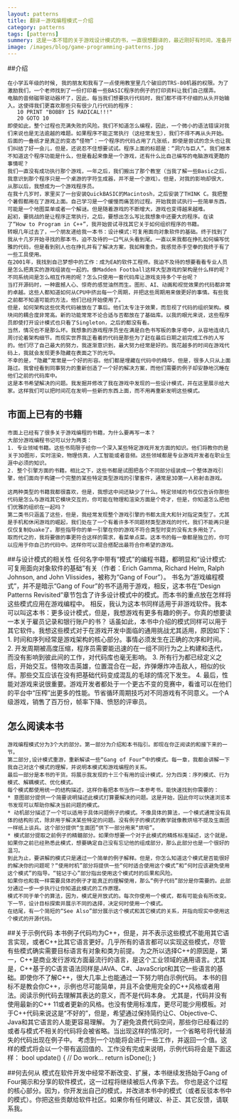 ```yaml
---
layout: patterns
title: 翻译－游戏编程模式－介绍
category: patterns
tags: [patterns]  
summery: 这是一本不错的关于游戏设计模式的书，一直很想翻译的，最近刚好有时间，准备开工！
image: /images/blog/game-programming-patterns.jpg
---
```


##介绍

    在小学五年级的时候, 我的朋友和我有了一点使用教室里几个破旧的TRS-80机器的权限。为了激励我们，一个老师找到了一份打印着一些BASIC程序的例子的打印资料让我们自己摆弄。
    电脑的音频磁带驱动器坏了，因此，每当我们想要执行代码时，我们都不得不仔细的从头开始输入。这使得我们更喜欢那些只有很少几行代码的程序：
       10 PRINT "BOBBY IS RADICAL!!!"
       20 GOTO 10
    即使如此，整个过程也充满失败的风险。我们不知道怎么编程，因此，一个微小的语法错误对我们来说也是无法逾越的难题。如果程序不能正常执行（这经常发生），我们不得不再从头开始。
    后面的一叠纸才是真正的变态“怪物”：一个程序的代码占用了几张纸，即使是尝试的念头也让我们纠结了好一会儿，但是，还说忍不住想要试试。程序上面的标题是：“洞穴与巨人”。我们根本不知道这个程序功能是什么，但是看起来像是一个游戏，还有什么比自己编写的电脑游戏更酷的事情呢？
    我们一直没有成功执行那个游戏，一年之后，我们搬出了那个教室（当我了解一些Basic之后，我意识到那个程序只是一个桌游的字符生成器，并不是一个游戏）。但是，对我的影响却很大，从那以后，我想成为一个游戏程序员。
    在我十几岁时，家里买了一台安装QuickBASIC的Macintosh，之后安装了THINK C。我把整个暑假都用在了游戏上面。自己学习是一个缓慢而痛苦的过程。开始我尝试执行一些简单东西，可能是一个地图菜单或者一个解谜。但是随着游戏的不断增大，游戏也变得越来越难。
    起初，要挑战的是让程序正常执行，之后，要想出怎么写比我想象中还要大的程序。在读了“How to Program in C++”，我开始尝试寻找其它关于如何组织程序的书籍。
    转眼几年过去了，一个朋友递给我一本书：设计模式:可复用面向对象软件的基础。终于找到了我从十几岁开始寻找的那本书，迫不及待的一口气从头看到尾。一直以来我都在挣扎如何编写优雅的代码，但是看到别人也在挣扎并有了解决方案，我如释重负。我感觉赤手空拳的我终于有了一些工具使用。
    在2001年，我找到自己梦想中的工作：成为EA的软件工程师。我迫不及待的想要看看专业人员是怎么把真实的游戏组装在一起的。像Madden Football这样大型游戏的架构是什么样的呢？不同系统间是怎么相互作用的呢？怎么只使用一套代码库让游戏支持多个平台呢？
    当打开源码时，一种震撼人心、惊奇的感觉油然而生。图形、AI、动画和视觉效果的代码都非常的卓越。这些人都知道如何从CPU中挤出每一个周期，并把这些周期用来做更好的事情。有些我之前都不知道可能的方法，他们已经开始使用了。
    但是，如何架构这些优秀代码被放在了事后。他们太专注于效果，而忽视了代码的组织架构。模块间的耦合度非常高。新的功能常常不论合适与否都放在了基础库。以我的眼光来说，这些程序员即使打开设计模式也只看了Singleton，之后的都没有看。
    当然，情况也不是那么坏。我想象的游戏程序员坐在满是白色书写板的象牙塔中，从容地连续几周讨论着架构细节。而现实世界我正看着的代码是那些为了赶在最后日期之前完成工作的人写的。他们尽了自己最大的努力，我逐渐意识到，最大努力经常是好的。我花越多的时间在游戏代码上，我就会发现更多隐藏在表面之下的光华。
    不幸的是，“隐藏”常常是一个好的形容。他们都是埋藏在代码中的精华，但是，很多人只从上面路过。我曾经看到同事努力的重新创造了一个好的解决方案，而他们需要的例子却安静地沉睡在他们之前的代码库中。
    这是本书希望解决的问题。我发掘并修改了我在游戏中发现的一些设计模式，并在这里展示给大家。这样我们可以把时间花在发明一些新的东西上面，而不用再重新发明这些模式。

## 市面上已有的书籍
    
    市面上已经有了很多关于游戏编程的书籍，为什么要再写一本？
    大部分游戏编程书记可以分为两类：
    1. 专业领域书籍。这些书局限于给你一个深入某些特定游戏开发方面的知识。他们将教你的是关于3D图形，实时渲染，物理仿真，人工智能或者音频。这些领域都是专业游戏开发者在职业生涯中必须的知识。
    2. 整个引擎方面的书籍。相比之下，这些书都是试图把各个不同部分组装成一个整体游戏引擎，他们面向于构建一个完整的某些特定类型游戏的引擎套件，通常是3D第一人称射击游戏。
    
    这两种类型的书籍我都很喜欢，但是，我想这中间还缺少了什么。特定领域的书仅仅告诉你那些代码是怎么与游戏其它模块交互的，你可能在物理和渲染方面是个奇才，但是，你知道怎么把他们优雅的组织在一起吗？
    第二类书只涵盖了这些，但是，我经常发现整个游戏引擎的书都太庞大和针对指定类型了。尤其是手机和休闲游戏的崛起，我们处在了一个有着许多不同题材类型游戏的时代，我们不能再只是仅仅复制Quake了。那些指导你的单一引擎在你的游戏不符合类型时变的没有太多用处了。
    取而代之的，我将要做的事更符合这样的需求，看菜单点菜。这本书的每一章都是独立的，你可以应用于你自己的代码中。这样你可以混合搭配出最符合你希望的游戏。
    
##与设计模式的相关性
    任何名字中带有“模式”的编程书籍，都明显和“设计模式:可复用面向对象软件的基础”有关（作者：Erich Gamma, Richard Helm, Ralph Johnson, and John Vlissides，被称为“Gang of Four”）。
    书名为“游戏编程模式”，并不是暗示“Gang of Four”的书不适用于游戏，相反，这本书在“Design Patterns Revisited”章节包含了许多设计模式中的模式。而本书的重点放在怎样将这些模式应用在游戏编程中。
    相反，我认为这本书同样适用于非游戏软件。我本可以叫这本书：更多设计模式，但是，我想游戏有更多有趣的例子。你真的想要读一本关于雇员记录和银行账户的书？
    话虽如此，本书中介绍的模式同样可以用于其它软件。我想这些模式对于在游戏开发中面临的通用挑战尤其适用，原因如下：
    1. 时间和序列经常是游戏架构的核心部分。事情必须发生在正确的次序和时间。
    2. 开发周期被高度压缩，程序员需要能迅速的在一组不同行为之上构建和迭代，而没有影响到彼此间的工作，对代码库也毫无影响。
    3. 所有行为都已经定义之后，开始交互。怪物攻击英雄，位置混合在一起，炸弹爆炸冲击敌人，相似的伙伴。那些交互应该在没有把基础代码变成混乱的毛球的情况下发生。
    4. 最后，性能对游戏来说很重要。游戏开发者都处于一个更古不变的竞赛中，看谁可以在他们的平台中“压榨”出更多的性能。节省循环周期技巧对不同游戏有不同意义。一个A级游戏，销售了百万份，帧率下降、愤怒的评审员。
    
## 怎么阅读本书
    游戏编程模式分为3个大的部分。第一部分为介绍和本书指引。即现在你正阅读的和接下来的一节。   
    第二部分,设计模式重游，重新解读一些“Gang of Four”中的模式。每一章，我都会讲解一下我自己对这个模式的理解，并说明本模式和游戏编程的关系。
    最后一部分是本书的干货。将展示我发现的十三个有用的设计模式，分为四类：序列模式、行为模式、解耦模式、优化模式。
    每个模式都使用统一的结构描述，这样你看把本书当作一本参考书，能快速找到你需要的：
    * 意图部分提供一个简要说明描述此模式打算要解决的问题。这是开始，因此你可以快速浏览本书发现可以帮助你解决当前问题的模式。
    * 动机部分描述了一个可以适用于具体问题例子的模式。不像具体的算法，一个模式通常没有具体的结构形式，除非用于解决某些特定的问题。没有例子的模式的教学就像教烘培不提及生面团一样纸上谈兵。这个部分提供“生面团”供下一部分用来“烘培”。
    * 模式部分提取之前例子的精髓部分。如果你想要一个对于此模式的精炼标准描述，这个就是。如果你之前已经熟悉此模式，想要确定自己没有忘记他的组成部分，那么此部分也是一个很好的温习。
    到此为止，要讲解的模式只是通过一个简单的例子解释。但是，你怎么知道这个模式是否能很好的解决你的问题呢？“使用时机”部分将提供一些“何时适合使用这个模式”和“何时应该避免使用这个模式”的指导。“铭记于心”部分指出使用这个模式时的后果和风险。
    如果你也和我一样需要具体的例子才能真正的理解使用，那么“例子代码”部分是你需要的。此部分通过一步一步执行让你知道此模式的工作原理。
    模式不同于单个的算法，因为，模式是开放式的。每次你使用一个模式，都有可能会有所改变。下一节，设计目标探索并展示不同的选择，决定何时使用一个模式。
    在结尾，有一个简短的“See Also”部分展示这个模式和其它模式的关系，并指向现实中使用这个模式的开源代码。
   
##关于示例代码
    本书例子代码均为C++，但是，并不表示这些模式不能用其它语言实现，或者C++比其它语言更好。几乎所有的语言都可以实现这些模式，尽管有些模式确实需要目标语言有对象和类为前提。
    为之所以选择C++的原因是，第一，C++是商业发行游戏方面最流行的语言，是这个工业领域的通用语言。尤其是，C++基于的C语言语法同样是JAVA、C#、JavaScript和其它一些语言的基础。即使你不了解C++，很大几率上也能通过一下努力明白示例代码。
    本书的目标不是教会你C++，示例也尽可能简单，并且不会使用完全的C++风格或者用法。阅读示例代码去理解其表达的意义，而不是代码本身。
    尤其是，代码并没有使用最新的C++ 11或者更新的风格。也没有使用标准库，更尽可能少用模板。对于C++代码来说这是“不好的”，但是，希望通过保持简约让C、Objective-C、Java和其它语言的人能更容易理解。
    为了避免浪费代码空间，那些你已经看过的或者与模式不相关的代码将会被省略。当出现这样的情况时，一个省略号将代替消失的代码出现在例子中。
    考虑到一个功能将会进行一些工作，并返回一个值。这样的模式将会以一个带有返回值的、工作没有完成来说明，示例代码将会是下面这样：
    bool update()
    {
      // Do work...
      return isDone();
    }
   
##何去何从
    模式在软件开发中经常不断改变、扩展，本书继续发扬始于Gang of Four揭示和分享的软件模式，这一过程将继续被后人传承下去。
    你也是这个过程的核心部分。因为，你开发出自己的模式，并改进本书中的模式（或者反驳本书中的模式）。你把这些贡献给软件社区。如果你有任何建议、补正、其它反馈，请联系我。
   
        
